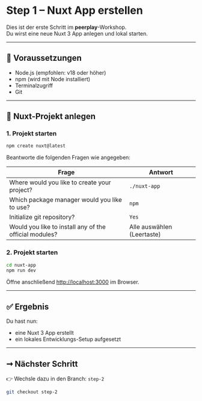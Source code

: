 # Step 1 – Nuxt App erstellen

Dies ist der erste Schritt im **peerplay**-Workshop.\
Du wirst eine neue Nuxt 3 App anlegen und lokal starten.

---

## 🧰 Voraussetzungen

- Node.js (empfohlen: v18 oder höher)
- npm (wird mit Node installiert)
- Terminalzugriff
- Git

---

## 🧱 Nuxt-Projekt anlegen

### 1. Projekt starten

```bash
npm create nuxt@latest
```

Beantworte die folgenden Fragen wie angegeben:

| Frage                                                  | Antwort                    |
| ------------------------------------------------------ | -------------------------- |
| Where would you like to create your project?           | `./nuxt-app`               |
| Which package manager would you like to use?           | `npm`                      |
| Initialize git repository?                             | `Yes`                      |
| Would you like to install any of the official modules? | Alle auswählen (Leertaste) |

### 2. Projekt starten

```bash
cd nuxt-app
npm run dev
```

Öffne anschließend [http://localhost:3000](http://localhost:3000) im Browser.

---

## ✅ Ergebnis

Du hast nun:

- eine Nuxt 3 App erstellt
- ein lokales Entwicklungs-Setup aufgesetzt

---

## ➞ Nächster Schritt

👉 Wechsle dazu in den Branch: `step-2`

```bash
git checkout step-2
```
